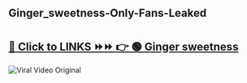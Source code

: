
 ## Ginger_sweetness-Only-Fans-Leaked

# <h2><a href="https://clipsfans.com/Ginger_sweetness&ref=git">🔗 Click to LINKS ⏩⏩ 👉 🟢 Ginger sweetness </a></h2>

<a href="https://clipsfans.com/Ginger_sweetness&ref=git" rel="nofollow" data-target="animated-image.originalLink"><img src="https://i.ibb.co.com/xMMVF88/686577567.gif" alt="Viral Video Original" style="max-width: 100%; display: inline-block;" data-target="animated-image.originalImage"></a>
